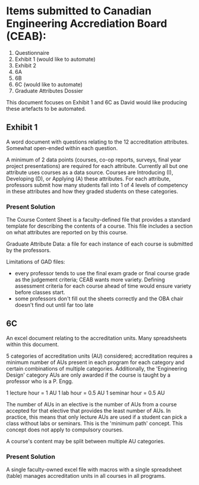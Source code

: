 # Items submitted to Canadian Engineering Accrediation Board (CEAB):

1. Questionnaire
2. Exhibit 1 (would like to automate)
3. Exhibit 2
4. 6A
5. 6B
6. 6C (would like to automate)
7. Graduate Attributes Dossier

This document focuses on Exhibit 1 and 6C as David would like producing these artefacts to be automated.

## Exhibit 1

A word document with questions relating to the 12 accreditation attributes. Somewhat open-ended within each question.

A minimum of 2 data points (courses, co-op reports, surveys, final year project presentations) are required for each attribute. Currently all but one attribute uses courses as a data source. Courses are Introducing (I), Developing (D), or Applying (A) these attributes. For each attribute, professors submit how many students fall into 1 of 4 levels of competency in these attributes and how they graded students on these categories.

### Present Solution

The Course Content Sheet is a faculty-defined file that provides a standard template for describing the contents of a course. This file includes a section on what attributes are reported on by this course.

Graduate Attribute Data: a file for each instance of each course is submitted by the professors.

Limitations of GAD files:

- every professor tends to use the final exam grade or final course grade as the judgement criteria; CEAB wants more variety. Defining assessment criteria for each course ahead of time would ensure variety before classes start.
- some professors don't fill out the sheets correctly and the OBA chair doesn't find out until far too late

## 6C

An excel document relating to the accreditation units. Many spreadsheets within this document.

5 categories of accreditation units (AU) considered; accreditation requires a minimum number of AUs present in each program for each category and certain combinations of multiple categories. Additionally, the 'Engineering Design' category AUs are only awarded if the course is taught by a professor who is a P. Engg.

1 lecture hour = 1 AU
1 lab hour = 0.5 AU
1 seminar hour = 0.5 AU

The number of AUs in an elective is the number of AUs from a course accepted for that elective that provides the least number of AUs. In practice, this means that only lecture AUs are used if a student can pick a class without labs or seminars. This is the 'minimum path' concept. This concept does not apply to compulsory courses.

A course's content may be split between multiple AU categories.

### Present Solution

A single faculty-owned excel file with macros with a single spreadsheet (table) manages accreditation units in all courses in all programs.
